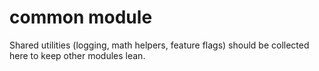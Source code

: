 # common module

Shared utilities (logging, math helpers, feature flags) should be collected
here to keep other modules lean.
